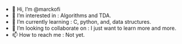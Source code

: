 - 👋 Hi, I’m @marckofi
- 👀 I’m interested in : Algorithms and TDA.
- 🌱 I’m currently learning : C, python, and, data structures.
- 💞️ I’m looking to collaborate on : I just want to learn more and more. 
- 📫 How to reach me : Not yet. 

<!---
marckofi/marckofi is a ✨ special ✨ repository because its `README.md` (this file) appears on your GitHub profile.
You can click the Preview link to take a look at your changes.
--->
